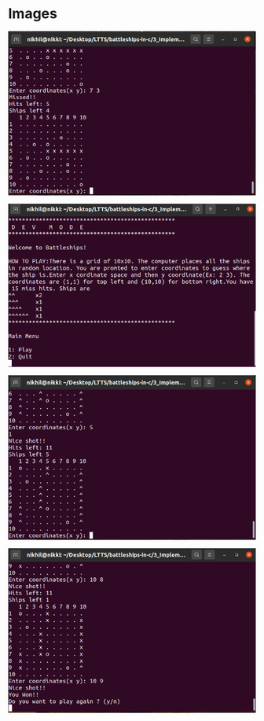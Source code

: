 # Images

![Image 1](https://github.com/nikhilvas123/battleships-in-c/blob/main/6_ImagesAndVideos/1_out.png?w=500&h=500&q=100)

![Image 2](https://github.com/nikhilvas123/battleships-in-c/blob/main/6_ImagesAndVideos/2_out.png?w=500&h=500&q=100)

![Image 3](https://github.com/nikhilvas123/battleships-in-c/blob/main/6_ImagesAndVideos/3_out.png?w=500&h=500&q=100)

![Image 4](https://github.com/nikhilvas123/battleships-in-c/blob/main/6_ImagesAndVideos/4_out.png?w=500&h=500&q=100)